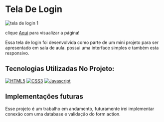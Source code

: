 # Tela De Login

![tela de login 1](https://user-images.githubusercontent.com/104741196/208268253-54a302c6-9033-4938-be86-9b6352cba745.PNG)

clique [Aqui](https://nayara12silva.github.io/telaLogin/) para visualizar a página!

Essa tela de login foi desenvolvida como parte de um mini projeto para ser apresentado em sala de aula.
possui uma interface simples e também esta responsivo.

## Tecnologias Utilizadas No Projeto:

[![HTML5](https://img.shields.io/badge/HTML5-E34F26?style=for-the-badge&logo=html5&logoColor=white
)]()
[![CSS3](https://img.shields.io/badge/CSS3-1572B6?style=for-the-badge&logo=css3&logoColor=white
)]()
[![Javascript](https://img.shields.io/badge/JavaScript-F7DF1E?style=for-the-badge&logo=javascript&logoColor=black
)]()

## Implementações futuras

Esse projeto é um trabalho em andamento, futuramente irei implementar conexão com uma database e validação do form action.
